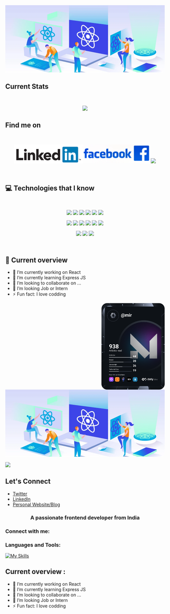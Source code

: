 <a href="https://www.facebook.com/mirhussainmurtaza/">
<img src="https://raw.githubusercontent.com/SHOJOL-ISLAM-77/SHOJOL-ISLAM-77/main/Images/banner.webp" />
</a>

##  Current Stats

<br />
<p align="center">
<img width="60%" src="https://github-readme-streak-stats.herokuapp.com?user=SHOJOL-ISLAM-77&theme=react&hide_border=true&border_radius=10&card_width=600&border=00000023&background=45%2C0C399F%2C2F54C5)](https://git.io/streak-stats" />
</p>


##  Find me on

<br />

[<p align="center"><img height="60" src="https://github.com/SHOJOL-ISLAM-77/SHOJOL-ISLAM-77/blob/main/Images/Screenshot%202023-12-09%20103927.png?raw=true">](https://www.linkedin.com/in/mirhussainmurtaza/)[<img height="60" src="https://github.com/SHOJOL-ISLAM-77/SHOJOL-ISLAM-77/blob/main/Images/facebook.png?raw=true">](https://www.facebook.com/mirhussainmurtaza)[<img height="60" src="https://github.com/mir-hussain/mir-hussain/blob/main/images/icons/Twitter.png"> </p>](https://twitter.com/_mir_hussain_)

<br />

## :computer: Technologies that I know

<br>
<p align="center">
<img src="https://github.com/mir-hussain/mir-hussain/blob/main/images/icons/HTML.png"/>
<img src="https://github.com/mir-hussain/mir-hussain/blob/main/images/icons/css.png"/>
<img src="https://github.com/mir-hussain/mir-hussain/blob/main/images/icons/JavaScript.png"/>
<img src="https://github.com/mir-hussain/mir-hussain/blob/main/images/icons/python.png"/>
<img src="https://github.com/mir-hussain/mir-hussain/blob/main/images/icons/c.png"/>
<img src="https://github.com/mir-hussain/mir-hussain/blob/main/images/icons/cpp.png"/>
</p>
<p align="center">
<img src="https://github.com/mir-hussain/mir-hussain/blob/main/images/icons/react.png"/>
<img src="https://github.com/mir-hussain/mir-hussain/blob/main/images/icons/redux.png"/>
<img src="https://github.com/mir-hussain/mir-hussain/blob/main/images/icons/sass.png"/>
<img src="https://github.com/mir-hussain/mir-hussain/blob/main/images/icons/tailwind.png"/>
<img src="https://github.com/mir-hussain/mir-hussain/blob/main/images/icons/Bootsrap.png"/>
<img src="https://github.com/mir-hussain/mir-hussain/blob/main/images/icons/firebase.png"/>
</p>
<p align="center">
<img src="https://github.com/mir-hussain/mir-hussain/blob/main/images/icons/node.png"/>
<img src="https://github.com/mir-hussain/mir-hussain/blob/main/images/icons/express.png"/>
<img src="https://github.com/mir-hussain/mir-hussain/blob/main/images/icons/mongo.png"/>
</p><br/>

## :eyes: Current overview

- 🔭 I’m currently working on React
- 🌱 I’m currently learning Express JS
- 👯 I’m looking to collaborate on ...
- 🤔 I’m looking Job or Intern 
- ⚡ Fun fact: I love codding

<div align="left">
<a href="https://app.daily.dev/mir"><img align="right" src="https://github.com/mir-hussain/mir-hussain/blob/main/devcard.svg" width="200" alt="SHOJOL ISLAM's Dev Card"/></a>
</div>












![I am GitHub Readme Generator's creator](https://raw.githubusercontent.com/SHOJOL-ISLAM-77/SHOJOL-ISLAM-77/main/Images/banner.webp)



![](http://github-profile-summary-cards.vercel.app/api/cards/profile-details?username=SHOJOL-ISLAM-77&theme=buefy)

## Let's Connect
- [Twitter](https://twitter.com/YourTwitter)
- [LinkedIn](https://www.linkedin.com/in/YourLinkedIn)
- [Personal Website/Blog](https://yourwebsite.com)

<h3 align="center">A passionate frontend developer from India</h3>

<h3 align="left">Connect with me:</h3>
<p align="left">
</p>

<h3 align="left">Languages and Tools:</h3>


[![My Skills](https://skillicons.dev/icons?i=aws,gcp,azure,react,vue,flutter&perline=3)](https://skillicons.dev)



## Current overview :

- 🔭 I’m currently working on React
- 🌱 I’m currently learning Express JS
- 👯 I’m looking to collaborate on ...
- 🤔 I’m looking Job or Intern 
- ⚡ Fun fact: I love codding
